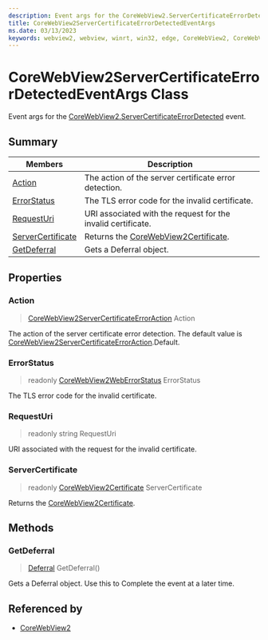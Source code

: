 ```yaml
---
description: Event args for the CoreWebView2.ServerCertificateErrorDetected event.
title: CoreWebView2ServerCertificateErrorDetectedEventArgs
ms.date: 03/13/2023
keywords: webview2, webview, winrt, win32, edge, CoreWebView2, CoreWebView2Controller, browser control, edge html, CoreWebView2ServerCertificateErrorDetectedEventArgs
---
```


# CoreWebView2ServerCertificateErrorDetectedEventArgs Class



Event args for the [CoreWebView2.ServerCertificateErrorDetected](corewebview2.md#servercertificateerrordetected) event.

## Summary

Members|Description
--|--
[Action](#action) | The action of the server certificate error detection.
[ErrorStatus](#errorstatus) | The TLS error code for the invalid certificate.
[RequestUri](#requesturi) | URI associated with the request for the invalid certificate.
[ServerCertificate](#servercertificate) | Returns the [CoreWebView2Certificate](corewebview2certificate.md).
[GetDeferral](#getdeferral) | Gets a Deferral object.

## Properties

### Action

>  [CoreWebView2ServerCertificateErrorAction](corewebview2servercertificateerroraction.md) Action

The action of the server certificate error detection.
The default value is [CoreWebView2ServerCertificateErrorAction](corewebview2servercertificateerroraction.md).Default.

### ErrorStatus

> readonly  [CoreWebView2WebErrorStatus](corewebview2weberrorstatus.md) ErrorStatus

The TLS error code for the invalid certificate.

### RequestUri

> readonly  string RequestUri

URI associated with the request for the invalid certificate.

### ServerCertificate

> readonly  [CoreWebView2Certificate](corewebview2certificate.md) ServerCertificate

Returns the [CoreWebView2Certificate](corewebview2certificate.md).



## Methods

### GetDeferral

> [Deferral](/uwp/api/Windows.Foundation.Deferral) GetDeferral()

Gets a Deferral object.
Use this to Complete the event at a later time.






## Referenced by

- [CoreWebView2](corewebview2.md)
